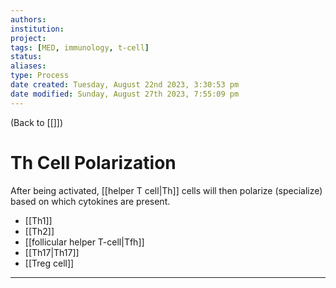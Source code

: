 ```yaml
---
authors: 
institution: 
project: 
tags: [MED, immunology, t-cell]
status: 
aliases: 
type: Process
date created: Tuesday, August 22nd 2023, 3:30:53 pm
date modified: Sunday, August 27th 2023, 7:55:09 pm
---
```


(Back to [[]])

# Th Cell Polarization

After being activated, [[helper T cell|Th]] cells will then polarize (specialize) based on which cytokines are present.
- [[Th1]]
- [[Th2]]
- [[follicular helper T-cell|Tfh]]
- [[Th17|Th17]]
- [[Treg cell]]


---
